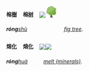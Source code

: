 <section>
<span>

### `榕`[`樹`]()　`榕`[`树`]()　<sub><img height="32" src="https://lessesity.com/language/img/fruits/fig.svg"/><img height="32" src="https://raw.githubusercontent.com/googlefonts/noto-emoji/main/svg/emoji_u1f333.svg"/></sub>
***róng**[shù]()*　　　　　　　*[fig tree](https://www.google.com/search?tbm=isch&q=fig%20tree)*.
</span>

<span>
  
### `熔`[`化`]()　`熔`[`化`]()　<sub><img height="32" src="https://keyboard.cool/assets/NotoEmoji/emoji_u1f525.svg"/><img height="32" src="https://keyboard.cool/assets/Twemoji/1f503.svg"/></sub>
***róng**[huà]()*　　　*[melt (minerals)](https://www.google.com/search?tbm=isch&q=melt+steel)*.
</span>

</section>
